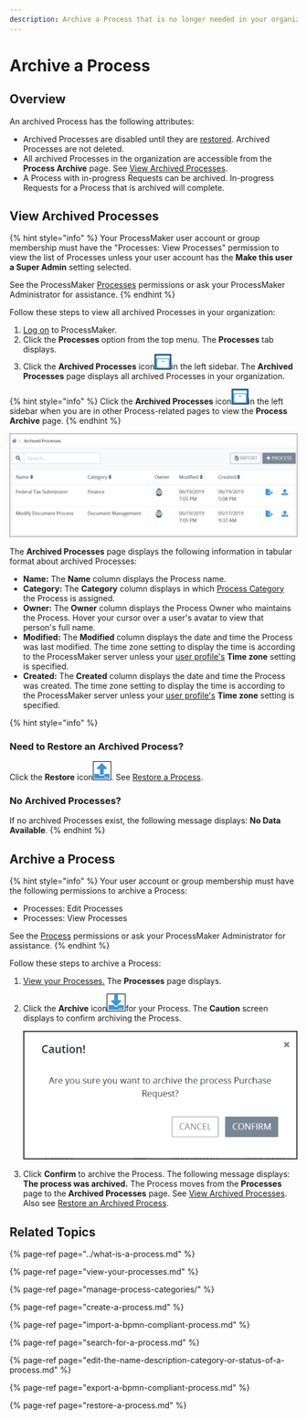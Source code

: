 ```yaml
---
description: Archive a Process that is no longer needed in your organization.
---
```


# Archive a Process

## Overview

An archived Process has the following attributes:

* Archived Processes are disabled until they are [restored](restore-a-process.md#restore-a-process). Archived Processes are not deleted.
* All archived Processes in the organization are accessible from the **Process Archive** page. See [View Archived Processes](remove-a-process.md#view-archived-processes).
* A Process with in-progress Requests can be archived. In-progress Requests for a Process that is archived will complete.

## View Archived Processes

{% hint style="info" %}
Your ProcessMaker user account or group membership must have the "Processes: View Processes" permission to view the list of Processes unless your user account has the **Make this user a Super Admin** setting selected.

See the ProcessMaker [Processes](../../../processmaker-administration/permission-descriptions-for-users-and-groups.md#processes) permissions or ask your ProcessMaker Administrator for assistance.
{% endhint %}

Follow these steps to view all archived Processes in your organization:

1. [Log on](../../../using-processmaker/log-in.md#log-in) to ProcessMaker.
2. Click the **Processes** option from the top menu. The **Processes** tab displays.
3. Click the **Archived Processes** icon![](../../../.gitbook/assets/archived-processes-icon-processes.png)in the left sidebar. The **Archived Processes** page displays all archived Processes in your organization.

{% hint style="info" %}
Click the **Archived Processes** icon![](../../../.gitbook/assets/archived-processes-icon-processes.png)in the left sidebar when you are in other Process-related pages to view the **Process Archive** page.
{% endhint %}

![&quot;Process Archive&quot; page contains all archived Processes in your organization](../../../.gitbook/assets/process-archive-page-processes.png)

The **Archived Processes** page displays the following information in tabular format about archived Processes:

* **Name:** The **Name** column displays the Process name.
* **Category:** The **Category** column displays in which [Process Category](manage-process-categories/what-is-a-process-category.md) the Process is assigned.
* **Owner:** The **Owner** column displays the Process Owner who maintains the Process. Hover your cursor over a user's avatar to view that person's full name.
* **Modified:** The **Modified** column displays the date and time the Process was last modified. The time zone setting to display the time is according to the ProcessMaker server unless your [user profile's](../../../using-processmaker/profile-settings.md#change-your-profile-settings) **Time zone** setting is specified.
* **Created:** The **Created** column displays the date and time the Process was created. The time zone setting to display the time is according to the ProcessMaker server unless your [user profile's](../../../using-processmaker/profile-settings.md#change-your-profile-settings) **Time zone** setting is specified.

{% hint style="info" %}
### Need to Restore an Archived Process?

Click the **Restore** icon![](../../../.gitbook/assets/restore-process-icon-processes-page-processes.png). See [Restore a Process](restore-a-process.md#restore-an-archived-process).

### No Archived Processes?

If no archived Processes exist, the following message displays: **No Data Available**.
{% endhint %}

## Archive a Process

{% hint style="info" %}
Your user account or group membership must have the following permissions to archive a Process:

* Processes: Edit Processes
* Processes: View Processes

See the [Process](../../../processmaker-administration/permission-descriptions-for-users-and-groups.md#processes) permissions or ask your ProcessMaker Administrator for assistance.
{% endhint %}

Follow these steps to archive a Process:

1. [View your Processes.](./#view-your-processes) The **Processes** page displays.
2. Click the **Archive** icon![](../../../.gitbook/assets/archive-process-icon-processes-page-processes.png)for your Process. The **Caution** screen displays to confirm archiving the Process.  

   ![](../../../.gitbook/assets/archive-process-confirmation-processes.png)

3. Click **Confirm** to archive the Process. The following message displays: **The process was archived.** The Process moves from the **Processes** page to the **Archived Processes** page. See [View Archived Processes](remove-a-process.md#view-archived-processes). Also see [Restore an Archived Process](restore-a-process.md#restore-a-process).

## Related Topics

{% page-ref page="../what-is-a-process.md" %}

{% page-ref page="view-your-processes.md" %}

{% page-ref page="manage-process-categories/" %}

{% page-ref page="create-a-process.md" %}

{% page-ref page="import-a-bpmn-compliant-process.md" %}

{% page-ref page="search-for-a-process.md" %}

{% page-ref page="edit-the-name-description-category-or-status-of-a-process.md" %}

{% page-ref page="export-a-bpmn-compliant-process.md" %}

{% page-ref page="restore-a-process.md" %}

